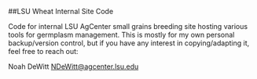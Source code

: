 ##LSU Wheat Internal Site Code

Code for internal LSU AgCenter small grains breeding site hosting various tools for germplasm management. This is mostly for my own personal backup/version control, but if you have any interest in copying/adapting it, feel free to reach out:

Noah DeWitt
NDeWitt@agcenter.lsu.edu
